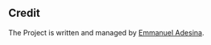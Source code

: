 ## Credit

The Project is written and managed by [Emmanuel Adesina](https://emmannueldesina.vercel.app/).
